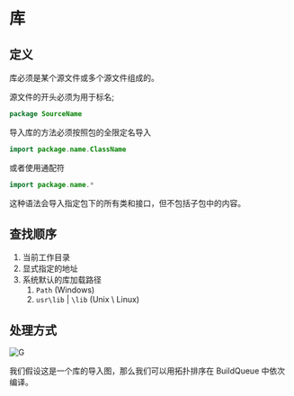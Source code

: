 # 库
## 定义
库必须是某个源文件或多个源文件组成的。

源文件的开头必须为用于标名;
```java
package SourceName
```

导入库的方法必须按照包的全限定名导入
```java
import package.name.ClassName
```
或者使用通配符
```java
import package.name.*
```
这种语法会导入指定包下的所有类和接口，但不包括子包中的内容。

## 查找顺序
1. 当前工作目录
2. 显式指定的地址
3. 系统默认的库加载路径
   1. `Path` (Windows)
   2. `usr\lib` | `\lib` (Unix \ Linux)

## 处理方式
![G](https://s2.loli.net/2024/07/15/G8QExmTkqWJHuNZ.png)

我们假设这是一个库的导入图，那么我们可以用拓扑排序在 BuildQueue 中依次编译。